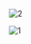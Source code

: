 
![2](https://user-images.githubusercontent.com/63211449/105641084-f7ab4480-5e60-11eb-99cb-ee96a89f214b.png)

![1](https://user-images.githubusercontent.com/63211449/105641082-f712ae00-5e60-11eb-90c2-b71a8705e85e.png)


